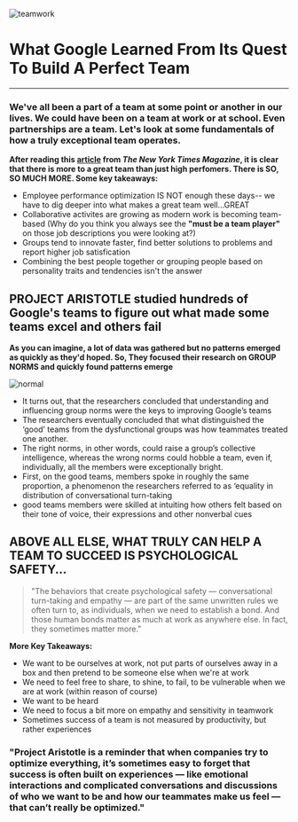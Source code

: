 ![teamwork](https://media.giphy.com/media/65HR2UL6nn6XMSUoRA/giphy.gif)

# What Google Learned From Its Quest To Build A Perfect Team
-----
### We've all been a part of a team at some point or another in our lives. We could have been on a team at work or at school. Even partnerships are a team. Let's look at some fundamentals of how a truly exceptional team operates.

**After reading this [article](https://www.nytimes.com/2016/02/28/magazine/what-google-learned-from-its-quest-to-build-the-perfect-team.html) from *The New York Times Magazine*, it is clear that there is more to a great team than just high perfomers. There is SO, SO MUCH MORE. Some key takeaways:**

* Employee performance optimization IS NOT enough these days-- we have to dig deeper into what makes a great team well...GREAT
* Collaborative activites are growing as modern work is becoming team-based (Why do you think you always see the **"must be a team player"** on those job descriptions you were looking at?)
* Groups tend to innovate faster, find better solutions to problems and report higher job satisfication
* Combining the best people together or grouping people based on personality traits and tendencies isn't the answer

## PROJECT ARISTOTLE studied hundreds of Google's teams to figure out what made some teams excel and others fail

**As you can imagine, a lot of data was gathered but no patterns emerged as quickly as they'd hoped. So, They focused their research on **GROUP NORMS** and quickly found patterns emerge**

![normal](https://media.giphy.com/media/QQoRQ2Gf1i7MA/giphy.gif)


* It turns out, that the researchers concluded that understanding and influencing group norms were the keys to improving Google’s teams
* The researchers eventually concluded that what distinguished the ‘good’ teams from the dysfunctional groups was how teammates treated one another. 
* The right norms, in other words, could raise a group’s collective intelligence, whereas the wrong norms could hobble a team, even if, individually, all the members were exceptionally bright.
* First, on the good teams, members spoke in roughly the same proportion, a phenomenon the researchers referred to as ‘equality in distribution of conversational turn-taking
* good teams members were skilled at intuiting how others felt based on their tone of voice, their expressions and other nonverbal cues 

## ABOVE ALL ELSE, WHAT TRULY CAN HELP A TEAM TO SUCCEED IS PSYCHOLOGICAL SAFETY...
>"The behaviors that create psychological safety — conversational turn-taking and empathy — are part of the same unwritten rules we often turn to, as individuals, when we need to establish a bond. And those human bonds matter as much at work as anywhere else. In fact, they sometimes matter more."

**More Key Takeaways:**

* We want to be ourselves at work, not put parts of ourselves away in a box and then pretend to be someone else when we're at work
* We need to feel free to share, to shine, to fail, to be vulnerable when we are at work (within reason of course)
* We want to be heard
* We need to focus a bit more on empathy and sensitivity in teamwork
* Sometimes success of a team is not measured by productivity, but rather experiences

### "Project Aristotle is a reminder that when companies try to optimize everything, it’s sometimes easy to forget that success is often built on experiences — like emotional interactions and complicated conversations and discussions of who we want to be and how our teammates make us feel — that can’t really be optimized."